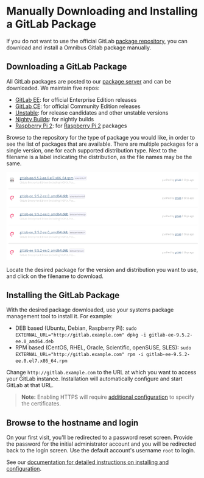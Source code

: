 # Manually Downloading and Installing a GitLab Package

If you do not want to use the official GitLab [package repository](https://about.gitlab.com/install), you can download and install a Omnibus Gitlab package manually.

## Downloading a GitLab Package

All GitLab packages are posted to our [package server](https://packages.gitlab.com/gitlab/) and can be downloaded. We maintain five repos:

* [GitLab EE](https://packages.gitlab.com/gitlab/gitlab-ee): for official Enterprise Edition releases
* [GitLab CE](https://packages.gitlab.com/gitlab/gitlab-ce): for official Community Edition releases
* [Unstable](https://packages.gitlab.com/gitlab/unstable): for release candidates and other unstable versions
* [Nighty Builds](https://packages.gitlab.com/gitlab/nightly-builds): for nightly builds
* [Raspberry Pi 2](https://packages.gitlab.com/gitlab/raspberry-pi2): for [Raspberry Pi 2](https://www.raspberrypi.org) packages

Browse to the repository for the type of package you would like, in order to see the list of packages that are available. There are multiple packages for a single version, one for each supported distribution type. Next to the filename is a label indicating the distribution, as the file names may be the same.

![Package Listing](img/package_list.png)

Locate the desired package for the version and distribution you want to use, and click on the filename to download.

## Installing the GitLab Package

With the desired package downloaded, use your systems package management tool to install it. For example:

* DEB based (Ubuntu, Debian, Raspberry Pi): `sudo EXTERNAL_URL="http://gitlab.example.com" dpkg -i gitlab-ee-9.5.2-ee.0_amd64.deb`
* RPM based (CentOS, RHEL, Oracle, Scientific, openSUSE, SLES): `sudo EXTERNAL_URL="http://gitlab.example.com" rpm -i gitlab-ee-9.5.2-ee.0.el7.x86_64.rpm`

Change `http://gitlab.example.com` to the URL at which you want to access your GitLab instance. Installation will automatically configure and start GitLab at that URL.

> **Note:** Enabling HTTPS will require [additional configuration](settings/nginx.html#enable-https) to specify the certificates.

## Browse to the hostname and login

On your first visit, you'll be redirected to a password reset screen. Provide the password for the initial administrator account and you will be redirected back to the login screen. Use the default account's username `root` to login.

See our [documentation for detailed instructions on installing and configuration](https://docs.gitlab.com/omnibus/README.html#installation-and-configuration-using-omnibus-package).
